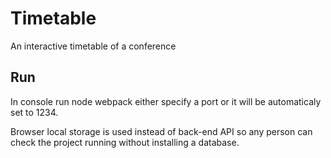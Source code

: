 # Timetable
An interactive timetable of a conference

## Run
In console run node webpack either specify a port or it will be automaticaly set to 1234.

Browser local storage is used instead of back-end API so any person can check the project running without installing a database.